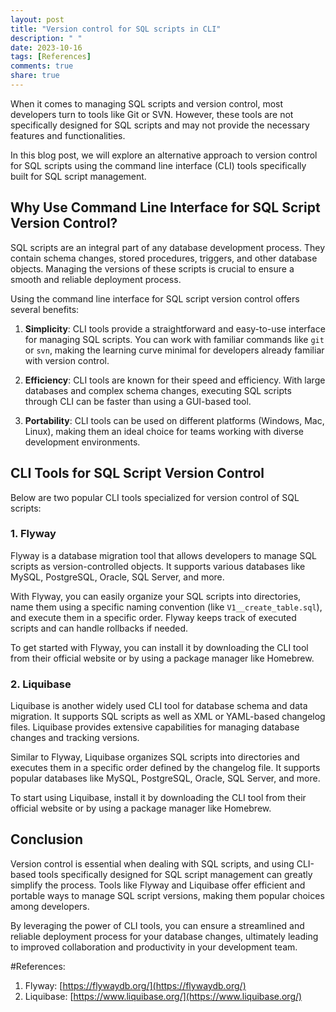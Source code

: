 ```yaml
---
layout: post
title: "Version control for SQL scripts in CLI"
description: " "
date: 2023-10-16
tags: [References]
comments: true
share: true
---
```


When it comes to managing SQL scripts and version control, most developers turn to tools like Git or SVN. However, these tools are not specifically designed for SQL scripts and may not provide the necessary features and functionalities.

In this blog post, we will explore an alternative approach to version control for SQL scripts using the command line interface (CLI) tools specifically built for SQL script management.

## Why Use Command Line Interface for SQL Script Version Control?

SQL scripts are an integral part of any database development process. They contain schema changes, stored procedures, triggers, and other database objects. Managing the versions of these scripts is crucial to ensure a smooth and reliable deployment process.

Using the command line interface for SQL script version control offers several benefits:

1. **Simplicity**: CLI tools provide a straightforward and easy-to-use interface for managing SQL scripts. You can work with familiar commands like `git` or `svn`, making the learning curve minimal for developers already familiar with version control.

2. **Efficiency**: CLI tools are known for their speed and efficiency. With large databases and complex schema changes, executing SQL scripts through CLI can be faster than using a GUI-based tool.

3. **Portability**: CLI tools can be used on different platforms (Windows, Mac, Linux), making them an ideal choice for teams working with diverse development environments.

## CLI Tools for SQL Script Version Control

Below are two popular CLI tools specialized for version control of SQL scripts:

### 1. Flyway

Flyway is a database migration tool that allows developers to manage SQL scripts as version-controlled objects. It supports various databases like MySQL, PostgreSQL, Oracle, SQL Server, and more.

With Flyway, you can easily organize your SQL scripts into directories, name them using a specific naming convention (like `V1__create_table.sql`), and execute them in a specific order. Flyway keeps track of executed scripts and can handle rollbacks if needed.

To get started with Flyway, you can install it by downloading the CLI tool from their official website or by using a package manager like Homebrew.

### 2. Liquibase

Liquibase is another widely used CLI tool for database schema and data migration. It supports SQL scripts as well as XML or YAML-based changelog files. Liquibase provides extensive capabilities for managing database changes and tracking versions.

Similar to Flyway, Liquibase organizes SQL scripts into directories and executes them in a specific order defined by the changelog file. It supports popular databases like MySQL, PostgreSQL, Oracle, SQL Server, and more.

To start using Liquibase, install it by downloading the CLI tool from their official website or by using a package manager like Homebrew.

## Conclusion

Version control is essential when dealing with SQL scripts, and using CLI-based tools specifically designed for SQL script management can greatly simplify the process. Tools like Flyway and Liquibase offer efficient and portable ways to manage SQL script versions, making them popular choices among developers.

By leveraging the power of CLI tools, you can ensure a streamlined and reliable deployment process for your database changes, ultimately leading to improved collaboration and productivity in your development team.

#References:

1. Flyway: [https://flywaydb.org/](https://flywaydb.org/)
2. Liquibase: [https://www.liquibase.org/](https://www.liquibase.org/)
